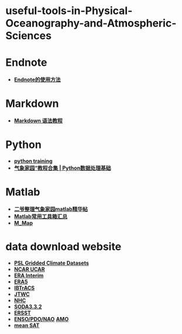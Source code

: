 # useful-tools-in-Physical-Oceanography-and-Atmospheric-Sciences

# Endnote
- **[Endnote的使用方法](https://mp.weixin.qq.com/s/Qr5mvy4rQ-wAfEcE9i4ypA)**
# Markdown
- **[Markdown 语法教程](https://markdown.com.cn/basic-syntax/links.html)**
# Python
- **[python training](https://unidata.github.io/python-training)**
- **[气象家园“教程合集 | Python数据处理基础](https://mp.weixin.qq.com/s/hcA4qS2ENuIkEyOb_HdE8Q)**
# Matlab
- **[二爷整理气象家园matlab精华帖](http://bbs.06climate.com/forum.php?mod=viewthread&tid=24863&extra=page%3D1)**  
- **[Matlab常用工具箱汇总](http://bbs.06climate.com/forum.php?mod=viewthread&tid=51374&extra=page%3D1)**
- **[M_Map](https://www.eoas.ubc.ca/~rich/map.html)**
# data download website
- **[PSL Gridded Climate Datasets](https://psl.noaa.gov/data/gridded/tables/monthly.html)**
- **[NCAR UCAR](https://rda.ucar.edu/)**
- **[ERA Interim](https://apps.ecmwf.int/datasets/data/interim-full-daily/levtype=pl/)**
- **[ERA5](https://cds.climate.copernicus.eu/cdsapp#!/search?type=dataset&text=era5)**
- **[IBTrACS](https://www.ncdc.noaa.gov/ibtracs/index.php?name=ib-v4-access)**
- **[JTWC](https://www.metoc.navy.mil/jtwc/jtwc.html?best-tracks)**
- **[NHC](https://www.nhc.noaa.gov/data/#hurdat)**
- **[SODA3.3.2](http://dsrs.atmos.umd.edu/DATA/soda3.3.2/REGRIDED/ocean/)**
- **[ERSST](https://www.ncdc.noaa.gov/data-access/marineocean-data/extended-reconstructed-sea-surface-temperature-ersst-v5)**
- **[ENSO/PDO/NAO](https://www.ncdc.noaa.gov/teleconnections/)**  **[AMO](https://www.psl.noaa.gov/data/timeseries/AMO/)**
- **[mean SAT](https://data.giss.nasa.gov/gistemp/graphs_v4/)**
